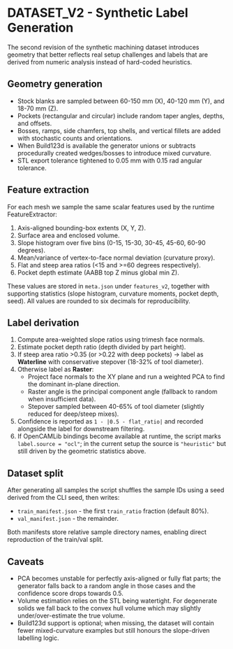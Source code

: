 # DATASET_V2 - Synthetic Label Generation

The second revision of the synthetic machining dataset introduces geometry that
better reflects real setup challenges and labels that are derived from numeric
analysis instead of hard-coded heuristics.

## Geometry generation
- Stock blanks are sampled between 60-150 mm (X), 40-120 mm (Y), and 18-70 mm (Z).
- Pockets (rectangular and circular) include random taper angles, depths, and offsets.
- Bosses, ramps, side chamfers, top shells, and vertical fillets are added with
  stochastic counts and orientations.
- When Build123d is available the generator unions or subtracts procedurally
  created wedges/bosses to introduce mixed curvature.
- STL export tolerance tightened to 0.05 mm with 0.15 rad angular tolerance.

## Feature extraction
For each mesh we sample the same scalar features used by the runtime
FeatureExtractor:
1. Axis-aligned bounding-box extents (X, Y, Z).
2. Surface area and enclosed volume.
3. Slope histogram over five bins (0-15, 15-30, 30-45, 45-60, 60-90 degrees).
4. Mean/variance of vertex-to-face normal deviation (curvature proxy).
5. Flat and steep area ratios (<15 and >=60 degrees respectively).
6. Pocket depth estimate (AABB top Z minus global min Z).

These values are stored in `meta.json` under `features_v2`, together with
supporting statistics (slope histogram, curvature moments, pocket depth,
seed). All values are rounded to six decimals for reproducibility.

## Label derivation
1. Compute area-weighted slope ratios using trimesh face normals.
2. Estimate pocket depth ratio (depth divided by part height).
3. If steep area ratio >0.35 (or >0.22 with deep pockets) -> label as
   **Waterline** with conservative stepover (18-32% of tool diameter).
4. Otherwise label as **Raster**:
   - Project face normals to the XY plane and run a weighted PCA to find the
     dominant in-plane direction.
   - Raster angle is the principal component angle (fallback to random when
     insufficient data).
   - Stepover sampled between 40-65% of tool diameter (slightly reduced for
     deep/steep mixes).
5. Confidence is reported as `1 - |0.5 - flat_ratio|` and recorded alongside the
   label for downstream filtering.
6. If OpenCAMLib bindings become available at runtime, the script marks
   `label.source = "ocl"`; in the current setup the source is `"heuristic"` but
   still driven by the geometric statistics above.

## Dataset split
After generating all samples the script shuffles the sample IDs using a seed
derived from the CLI seed, then writes:
- `train_manifest.json` - the first `train_ratio` fraction (default 80%).
- `val_manifest.json` - the remainder.

Both manifests store relative sample directory names, enabling direct
reproduction of the train/val split.

## Caveats
- PCA becomes unstable for perfectly axis-aligned or fully flat parts; the
  generator falls back to a random angle in those cases and the confidence score
  drops towards 0.5.
- Volume estimation relies on the STL being watertight. For degenerate solids we
  fall back to the convex hull volume which may slightly under/over-estimate the
  true volume.
- Build123d support is optional; when missing, the dataset will contain fewer
  mixed-curvature examples but still honours the slope-driven labelling logic.
